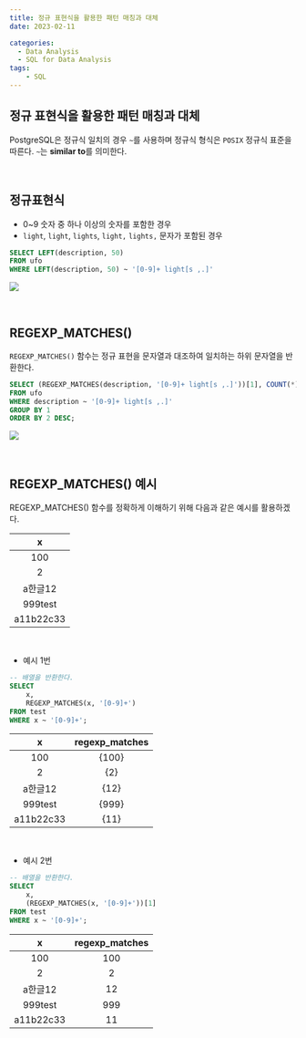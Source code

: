 ```yaml
---
title: 정규 표현식을 활용한 패턴 매칭과 대체
date: 2023-02-11

categories:
  - Data Analysis
  - SQL for Data Analysis
tags:
    - SQL
---
```


## 정규 표현식을 활용한 패턴 매칭과 대체
PostgreSQL은 정규식 일치의 경우 `~`를 사용하며 정규식 형식은 `POSIX` 정규식 표준을 따른다. `~`는 **similar to**를 의미한다.

<br>

## 정규표현식
- 0~9 숫자 중 하나 이상의 숫자를 포함한 경우
- `light`, `light`, `lights`, `light,` `lights,` 문자가 포함된 경우
```sql
SELECT LEFT(description, 50)
FROM ufo
WHERE LEFT(description, 50) ~ '[0-9]+ light[s ,.]'
```
![](https://velog.velcdn.com/images/ddoddo/post/61c763a9-6ad1-445c-9ce3-a7c82d3bf2d4/image.png)

<br>

## REGEXP_MATCHES()
`REGEXP_MATCHES()` 함수는 정규 표현을 문자열과 대조하여 일치하는 하위 문자열을 반환한다.
```sql
SELECT (REGEXP_MATCHES(description, '[0-9]+ light[s ,.]'))[1], COUNT(*)
FROM ufo
WHERE description ~ '[0-9]+ light[s ,.]'
GROUP BY 1
ORDER BY 2 DESC;
```
![](https://velog.velcdn.com/images/ddoddo/post/33e58e7b-144c-4500-961b-fe7a5e8c33cb/image.png)

<br>

## REGEXP_MATCHES() 예시
REGEXP_MATCHES() 함수를 정확하게 이해하기 위해 다음과 같은 예시를 활용하겠다.

|x|
|:---:|
|100|
|2|
|a한글12|
|999test|
|a11b22c33|

<br>

- 예시 1번
```sql
-- 배열을 반환한다.
SELECT
	x,
    REGEXP_MATCHES(x, '[0-9]+')
FROM test
WHERE x ~ '[0-9]+';
```
|x|regexp_matches|
|:---:|:---:|
|100|{100}|
|2|{2}|
|a한글12|{12}|
|999test|{999}|
|a11b22c33|{11}|

<br>

- 예시 2번
```sql
-- 배열을 반환한다.
SELECT
	x,
    (REGEXP_MATCHES(x, '[0-9]+'))[1]
FROM test
WHERE x ~ '[0-9]+';
```
|x|regexp_matches|
|:---:|:---:|
|100|100|
|2|2|
|a한글12|12|
|999test|999|
|a11b22c33|11|
